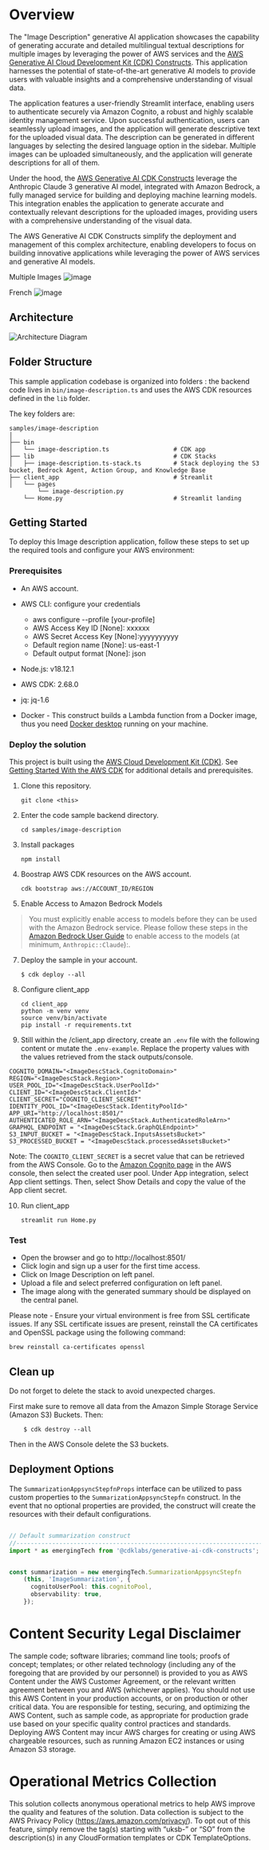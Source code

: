 # Overview

The "Image Description" generative AI application showcases the capability of generating accurate and detailed multilingual textual descriptions for multiple images by leveraging the power of AWS services and the [AWS Generative AI Cloud Development Kit (CDK) Constructs](https://github.com/awslabs/generative-ai-cdk-constructs/blob/main/src/patterns/gen-ai/aws-summarization-appsync-stepfn/README.md). This application harnesses the potential of state-of-the-art generative AI models to provide users with valuable insights and a comprehensive understanding of visual data.

The application features a user-friendly Streamlit interface, enabling users to authenticate securely via Amazon Cognito, a robust and highly scalable identity management service. Upon successful authentication, users can seamlessly upload images, and the application will generate descriptive text for the uploaded visual data. The description can be generated in different languages by selecting the desired language option in the sidebar. Multiple images can be uploaded simultaneously, and the application will generate descriptions for all of them.

Under the hood, the [AWS Generative AI CDK Constructs](https://github.com/awslabs/generative-ai-cdk-constructs/tree/main) leverage the Anthropic Claude 3 generative AI model, integrated with Amazon Bedrock, a fully managed service for building and deploying machine learning models. This integration enables the application to generate accurate and contextually relevant descriptions for the uploaded images, providing users with a comprehensive understanding of the visual data.

The AWS Generative AI CDK Constructs simplify the deployment and management of this complex architecture, enabling developers to focus on building innovative applications while leveraging the power of AWS services and generative AI models.

Multiple Images
![image](client_app/assets/multiple_img.png)

French
![image](client_app/assets/french_img.png)



## Architecture

![Architecture Diagram](client_app/assets/architecture.png)

## Folder Structure

This sample application codebase is organized into folders : the backend code lives in ```bin/image-description.ts``` and uses the AWS CDK resources defined in the ```lib``` folder.

The key folders are:

```
samples/image-description
│
├── bin
│   └── image-description.ts                  # CDK app
├── lib                                       # CDK Stacks
│   ├── image-description.ts-stack.ts         # Stack deploying the S3 bucket, Bedrock Agent, Action Group, and Knowledge Base
├── client_app                                # Streamlit  
│   └── pages
        └── image-description.py     
    └── Home.py                               # Streamlit landing 
```

## Getting Started

To deploy this Image description application, follow these steps to set up the required tools and configure your AWS environment:

### Prerequisites

* An AWS account.
* AWS CLI: configure your credentials

   - aws configure --profile [your-profile]
   - AWS Access Key ID [None]: xxxxxx
   - AWS Secret Access Key [None]:yyyyyyyyyy
   - Default region name [None]: us-east-1
   - Default output format [None]: json

* Node.js: v18.12.1
* AWS CDK: 2.68.0
* jq: jq-1.6
* Docker - This construct builds a Lambda function from a Docker image, thus you need [Docker desktop](https://www.docker.com/products/docker-desktop/) running on your machine.

### Deploy the solution

This project is built using the [AWS Cloud Development Kit (CDK)](https://aws.amazon.com/cdk/). See [Getting Started With the AWS CDK](https://docs.aws.amazon.com/cdk/v2/guide/getting_started.html) for additional details and prerequisites.

1. Clone this repository.

   ```shell
   git clone <this>
   ```
2. Enter the code sample backend directory.

   ```shell
   cd samples/image-description
   ```
3. Install packages

   ```shell
   npm install
   ```
4. Boostrap AWS CDK resources on the AWS account.

   ```shell
   cdk bootstrap aws://ACCOUNT_ID/REGION
   ```
5. Enable Access to Amazon Bedrock Models

> You must explicitly enable access to models before they can be used with the Amazon Bedrock service. Please follow these steps in the [Amazon Bedrock User Guide](https://docs.aws.amazon.com/bedrock/latest/userguide/model-access.html) to enable access to the models (at minimum, ```Anthropic::Claude```):.

7. Deploy the sample in your account.

   ```shell
   $ cdk deploy --all
   ```
8. Configure client_app

   ```shell
   cd client_app
   python -m venv venv
   source venv/bin/activate
   pip install -r requirements.txt
   ```
9. Still within the /client_app directory, create an ```.env``` file with the following content or mutate the ```.env-example```. Replace the property values with the values retrieved from the stack outputs/console.

```
COGNITO_DOMAIN="<ImageDescStack.CognitoDomain>"
REGION="<ImageDescStack.Region>"
USER_POOL_ID="<ImageDescStack.UserPoolId>"
CLIENT_ID="<ImageDescStack.ClientId>"
CLIENT_SECRET="COGNITO_CLIENT_SECRET"
IDENTITY_POOL_ID="<ImageDescStack.IdentityPoolId>"
APP_URI="http://localhost:8501/"
AUTHENTICATED_ROLE_ARN="<ImageDescStack.AuthenticatedRoleArn>"
GRAPHQL_ENDPOINT = "<ImageDescStack.GraphQLEndpoint>"
S3_INPUT_BUCKET = "<ImageDescStack.InputsAssetsBucket>"
S3_PROCESSED_BUCKET = "<ImageDescStack.processedAssetsBucket>"

```

Note: The ```COGNITO_CLIENT_SECRET``` is a secret value that can be retrieved from the AWS Console. Go to the [Amazon Cognito page](https://console.aws.amazon.com/cognito/home) in the AWS console, then select the created user pool. Under App integration, select App client settings. Then, select Show Details and copy the value of the App client secret.

10. Run client_app
    ```shell
    streamlit run Home.py
    ```

### Test

- Open the browser and go to http://localhost:8501/
- Click login and sign up a user for the first time access.
- Click on Image Description on left panel.
- Upload a file and select preferred configuration on left panel.
- The image along with the generated summary should be displayed on the central panel.

Please note - Ensure your virtual environment is free from SSL certificate issues. If any SSL certificate issues are present, reinstall the CA certificates and OpenSSL package using the following command:
   ```
   brew reinstall ca-certificates openssl
   ```
## Clean up

Do not forget to delete the stack to avoid unexpected charges.

First make sure to remove all data from the Amazon Simple Storage Service (Amazon S3) Buckets. Then:

```shell
    $ cdk destroy --all
```

Then in the AWS Console delete the S3 buckets.

## Deployment Options

The `SummarizationAppsyncStepfnProps` interface can be utilized to pass custom properties to the `SummarizationAppsyncStepfn` construct. In the event that no optional properties are provided, the construct will create the resources with their default configurations.

```typescript

// Default summarization construct
//-----------------------------------------------------------------------------
import * as emergingTech from '@cdklabs/generative-ai-cdk-constructs';


const summarization = new emergingTech.SummarizationAppsyncStepfn
    (this, 'ImageSummarization', {
      cognitoUserPool: this.cognitoPool,
      observability: true,
    });

```

# Content Security Legal Disclaimer

The sample code; software libraries; command line tools; proofs of concept; templates; or other related technology (including any of the foregoing that are provided by our personnel) is provided to you as AWS Content under the AWS Customer Agreement, or the relevant written agreement between you and AWS (whichever applies). You should not use this AWS Content in your production accounts, or on production or other critical data. You are responsible for testing, securing, and optimizing the AWS Content, such as sample code, as appropriate for production grade use based on your specific quality control practices and standards. Deploying AWS Content may incur AWS charges for creating or using AWS chargeable resources, such as running Amazon EC2 instances or using Amazon S3 storage.

# Operational Metrics Collection

This solution collects anonymous operational metrics to help AWS improve the quality and features of the solution. Data collection is subject to the AWS Privacy Policy (https://aws.amazon.com/privacy/). To opt out of this feature, simply remove the tag(s) starting with “uksb-” or “SO” from the description(s) in any CloudFormation templates or CDK TemplateOptions.
